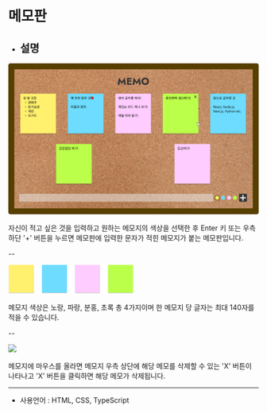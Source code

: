 # 메모판

- ## 설명

 <img src="img/memo_board(1200px).png" />

자신이 적고 싶은 것을 입력하고 원하는 메모지의 색상을 선택한 후 Enter 키 또는 우측 하단 '+' 버튼을 누르면 메모판에 입력한 문자가 적힌 메모지가 붙는 메모판입니다.

--

<img src="img/memo.png" width="50%" />

메모지 색상은 노랑, 파랑, 분홍, 초록 총 4가지이며
한 메모지 당 글자는 최대 140자를 적을 수 있습니다.

--

<img src="img/memo_test.gif" />

메모지에 마우스를 올라면 메모지 우측 상단에 해당 메모를 삭제할 수 있는 'X' 버튼이 나타나고 'X' 버튼을 클릭하면 해당 메모가 삭제됩니다.

---

- 사용언어 : HTML, CSS, TypeScript
